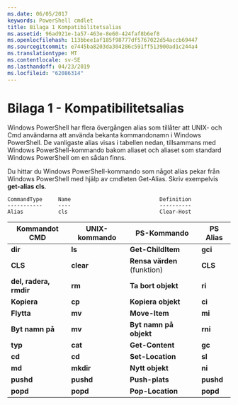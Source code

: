```yaml
---
ms.date: 06/05/2017
keywords: PowerShell cmdlet
title: Bilaga 1 Kompatibilitetsalias
ms.assetid: 96ad921e-1a57-463e-8e60-424faf8b6ef8
ms.openlocfilehash: 113bbee1af185f98777df5767022d54accb69447
ms.sourcegitcommit: e7445ba8203da304286c591ff513900ad1c244a4
ms.translationtype: MT
ms.contentlocale: sv-SE
ms.lasthandoff: 04/23/2019
ms.locfileid: "62086314"
---
```

# <a name="appendix-1---compatibility-aliases"></a>Bilaga 1 - Kompatibilitetsalias

Windows PowerShell har flera övergången alias som tillåter att UNIX- och Cmd användarna att använda bekanta kommandonamn i Windows PowerShell. De vanligaste alias visas i tabellen nedan, tillsammans med Windows PowerShell-kommando bakom aliaset och aliaset som standard Windows PowerShell om en sådan finns.

Du hittar du Windows PowerShell-kommando som något alias pekar från Windows PowerShell med hjälp av cmdleten Get-Alias. Skriv exempelvis **get-alias cls**.

```
CommandType     Name                            Definition
-----------     ----                            ----------
Alias           cls                             Clear-Host
```

|Kommandot CMD|UNIX-kommando|PS-Kommando|PS Alias|
|---------------|----------------|--------------|------------|
|**dir**|**ls**|**Get-ChildItem**|**gci**|
|**CLS**|**clear**|**Rensa värden** (funktion)|**CLS**|
|**del, radera, rmdir**|**rm**|**Ta bort objekt**|**ri**|
|**Kopiera**|**cp**|**Kopiera objekt**|**ci**|
|**Flytta**|**mv**|**Move-Item**|**mi**|
|**Byt namn på**|**mv**|**Byt namn på objekt**|**rni**|
|**typ**|**cat**|**Get-Content**|**gc**|
|**cd**|**cd**|**Set-Location**|**sl**|
|**md**|**mkdir**|**Nytt objekt**|**ni**|
|**pushd**|**pushd**|**Push-plats**|**pushd**|
|**popd**|**popd**|**Pop-Location**|**popd**|